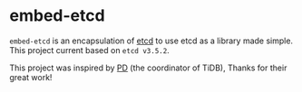 # embed-etcd
`embed-etcd` is an encapsulation of [etcd](https://github.com/etcd-io/etcd) to use etcd as a library made simple.
This project current based on `etcd v3.5.2`.

This project was inspired by [PD](https://github.com/tikv/pd) (the coordinator of TiDB), Thanks for their great work!